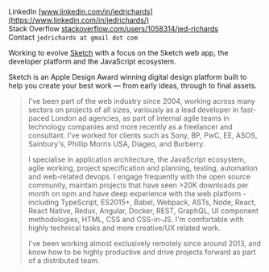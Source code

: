 LinkedIn [www.linkedin.com/in/jedrichards](https://www.linkedin.com/in/jedrichards/)<br/>
Stack Overflow [stackoverflow.com/users/1058314/jed-richards](https://stackoverflow.com/users/1058314/jed-richards)<br/>
Contact `jedrichards at gmail dot com`

Working to evolve [Sketch](https://www.sketch.com) with a focus on the Sketch web app, the developer platform and the JavaScript ecosystem.

Sketch is an Apple Design Award winning digital design platform built to help you create your best work — from early ideas, through to final assets.

> I've been part of the web industry since 2004, working across many sectors on projects of all sizes, variously as a lead developer in fast-paced London ad agencies, as part of internal agile teams in technology companies and more recently as a freelancer and consultant. I've worked for clients such as Sony, BP, PwC, EE, ASOS, Sainbury's, Phillip Morris USA, Diageo, and Burberry.
>
> I specialise in application architecture, the JavaScript ecosystem, agile working, project specification and planning, testing, automation and web-related devops. I engage frequently with the open source community, maintain projects that have seen >20K downloads per month on npm and have deep experience with the web platform - including TypeScript, ES2015+, Babel, Webpack, ASTs, Node, React, React Native, Redux, Angular, Docker, REST, GraphQL, UI component methodologies, HTML, CSS and CSS-in-JS. I'm comfortable with highly technical tasks and more creative/UX related work.
> 
> I've been working almost exclusively remotely since around 2013, and know how to be highly productive and drive projects forward as part of a distributed team.
